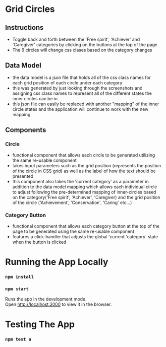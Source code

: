 # Grid Circles

## Instructions
- Toggle back and forth between the 'Free spirit', 'Achiever' and 'Caregiver' categories by clicking on the buttons at the top of the page
- The 9 circles will change css clases based on the category changes

## Data Model
- the data model is a json file that holds all of the css class names for each grid position of each circle under each category
- this was generated by just looking through the screenshots and assigning css class names to represent all of the different states the inner circles can be in
- this json file can easily be replaced with another "mapping" of the inner circle states and the application will continue to work with the new mapping 

## Components

### Circle
- functional component that allows each circle to be generated utilizing the same re-usable component
- takes input parameters such as the grid position (represents the position of the circle in CSS grid) as well as the label of how the text should be presented
- this component also takes the 'current category' as a parameter in addition to the data model mapping which allows each individual circle to adjust following the pre-determined mapping of inner-circles based on the category('Free spirit', 'Achiever', 'Caregiver) and the grid position of the circle ('Achievement', 'Conservation', 'Caring' etc...)

### Category Button
- functional component that allows each category button at the top of the page to be generated using the same re-usable component
- features a click-handler that adjusts the global 'current 'category' state when the button is clicked


# Running the App Locally
### `npm install`
### `npm start`
Runs the app in the development mode.\
Open [http://localhost:3000](http://localhost:3000) to view it in the browser.

# Testing The App
### `npm test a`



